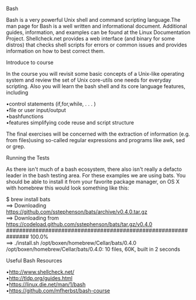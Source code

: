 Bash


Bash is a very powerful Unix shell and command scripting language.The man page for Bash is a well written and informational document. Additional guides, information, and examples can be found at the Linux Documentation Project. Shellcheck.net provides a web interface (and binary for some distros) that
checks shell scripts for errors or common issues and provides information on how
to best correct them.


Introduce to course


In the course you will revisit some basic concepts of a Unix-like operating
system and review the set of Unix core-utils one needs for everyday scripting.
Also you will learn the bash shell and its core language features, including

•control statements (if,for,while, . . . )                                    
•file or user input/output                                                     
•bashfunctions                                                                 
•features simplifying code reuse and script structure                          
 
The final exercises will be concerned with the extraction of information (e.g.
from files)using so-called regular expressions and programs like awk, sed or grep.


Running the Tests


As there isn't much of a bash ecosystem, there also isn't really a defacto leader
in the bash testing area. For these examples we are using bats. You should be
able to install it from your favorite package manager, on OS X with homebrew this
would look something like this:

$ brew install bats                                                                
==> Downloading                                                                    
https://github.com/sstephenson/bats/archive/v0.4.0.tar.gz                          
==> Downloading from                                                              
https://codeload.github.com/sstephenson/bats/tar.gz/v0.4.0                          
############################################################### 100.0%      
==> ./install.sh /opt/boxen/homebrew/Cellar/bats/0.4.0                              
/opt/boxen/homebrew/Cellar/bats/0.4.0: 10 files, 60K, built in 2 seconds           


Useful Bash Resources

•http://www.shellcheck.net/                                                             
•http://tldp.org/guides.html                                                            
•https://linux.die.net/man/1/bash                                                                                                
•https://github.com/mfherbst/bash-course
